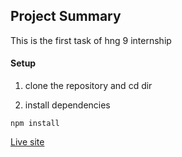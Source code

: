 ## Project Summary

This is the first task of hng 9 internship

#### Setup

1. clone the repository and cd dir

2. install dependencies

```
npm install
```

<a href="https://63596bbde9e6f400a2f9f035--linktree-task.netlify.app/" target="_blank"> Live site </a>
